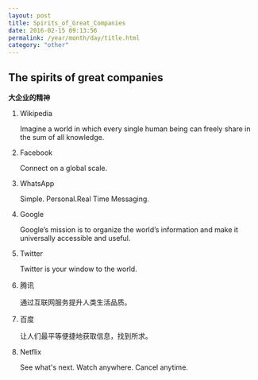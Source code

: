 ```yaml
---
layout: post
title: Spirits_of_Great_Companies
date: 2016-02-15 09:13:56
permalink: /year/month/day/title.html
category: "other"
---
```


## The spirits of great companies
**大企业的精神**

1. Wikipedia

	Imagine a world in which every single human being can freely share in the sum of all knowledge.

2. Facebook

	Connect on a global scale.

3. WhatsApp

	Simple. Personal.Real Time Messaging.

4. Google

	Google’s mission is to organize the world’s information and make it universally accessible and useful.

5. Twitter

	Twitter is your window to the world.

6. 腾讯

	通过互联网服务提升人类生活品质。

7. 百度

	让人们最平等便捷地获取信息，找到所求。

8. Netflix

	See what's next.
	Watch anywhere. Cancel anytime.

